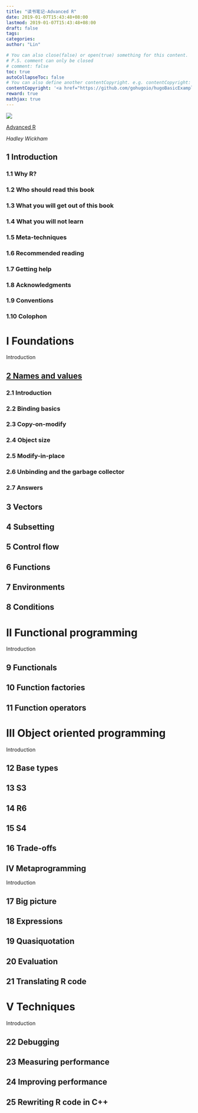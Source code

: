```yaml
---
title: "读书笔记-Advanced R"
date: 2019-01-07T15:43:48+08:00
lastmod: 2019-01-07T15:43:48+08:00
draft: false
tags: 
categories: 
author: "Lin"

# You can also close(false) or open(true) something for this content.
# P.S. comment can only be closed
# comment: false
toc: true
autoCollapseToc: false
# You can also define another contentCopyright. e.g. contentCopyright: "This is another copyright."
contentCopyright: '<a href="https://github.com/gohugoio/hugoBasicExample" rel="noopener" target="_blank">See origin</a>'
reward: true
mathjax: true
---
```


![](https://d33wubrfki0l68.cloudfront.net/52a3c72c2f36d13146b17777b3dfef51264499af/9d698/cover.png)

[Advanced R](https://adv-r.hadley.nz/)

*Hadley Wickham*

## 1 Introduction

### 1.1 Why R?
### 1.2 Who should read this book
### 1.3 What you will get out of this book
### 1.4 What you will not learn
### 1.5 Meta-techniques
### 1.6 Recommended reading
### 1.7 Getting help
### 1.8 Acknowledgments
### 1.9 Conventions
### 1.10 Colophon

# I Foundations
Introduction

## [2 Names and values](https://adv-r.hadley.nz/names-values.html)
### 2.1 Introduction
### 2.2 Binding basics
### 2.3 Copy-on-modify
### 2.4 Object size
### 2.5 Modify-in-place
### 2.6 Unbinding and the garbage collector
### 2.7 Answers

## 3 Vectors



## 4 Subsetting

## 5 Control flow
## 6 Functions
## 7 Environments
## 8 Conditions
# II Functional programming
Introduction

## 9 Functionals
## 10 Function factories
## 11 Function operators
# III Object oriented programming
Introduction

## 12 Base types
## 13 S3
## 14 R6
## 15 S4
## 16 Trade-offs
## IV Metaprogramming
Introduction

## 17 Big picture
## 18 Expressions
## 19 Quasiquotation
## 20 Evaluation
## 21 Translating R code
# V Techniques
Introduction

## 22 Debugging
## 23 Measuring performance
## 24 Improving performance
## 25 Rewriting R code in C++


